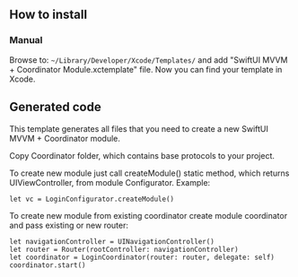 ## How to install

### Manual
Browse to: `~/Library/Developer/Xcode/Templates/` and add "SwiftUI MVVM + Coordinator Module.xctemplate" file. Now you can find your template in Xcode.

## Generated code
This template generates all files that you need to create a new SwiftUI MVVM + Coordinator module.

Copy Coordinator folder, which contains base protocols to your project.

To create new module just call createModule()  static method, which returns UIViewController, from module Configurator. Example:
```
let vc = LoginConfigurator.createModule()
```

To create new module from existing coordinator create module coordinator and pass existing or new router:
```
let navigationController = UINavigationController()
let router = Router(rootController: navigationController)
let coordinator = LoginCoordinator(router: router, delegate: self)
coordinator.start()
```
